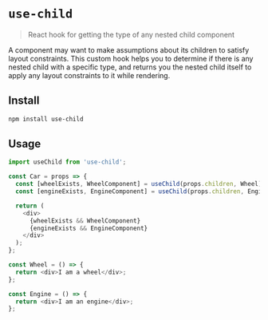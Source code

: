# `use-child`

> React hook for getting the type of any nested child component

A component may want to make assumptions about its children to satisfy layout
constraints. This custom hook helps you to determine if there is any nested child with a specific type, and returns you the nested child itself to apply any layout constraints to it while rendering.

## Install

```sh
npm install use-child
```

## Usage

```js
import useChild from 'use-child';

const Car = props => {
  const [wheelExists, WheelComponent] = useChild(props.children, Wheel);
  const [engineExists, EngineComponent] = useChild(props.children, Engine);

  return (
    <div>
      {wheelExists && WheelComponent}
      {engineExists && EngineComponent}
    </div>
  );
};

const Wheel = () => {
  return <div>I am a wheel</div>;
};

const Engine = () => {
  return <div>I am an engine</div>;
};
```
